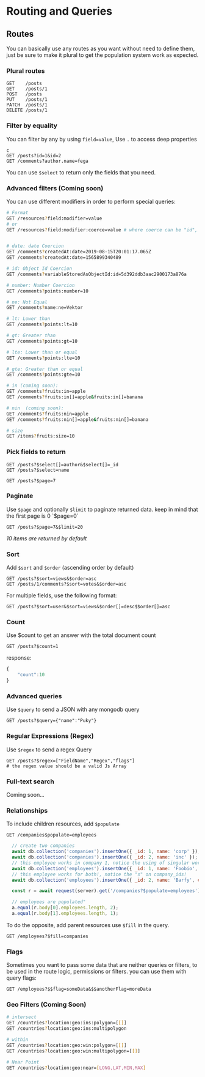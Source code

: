 # Routing and Queries

## Routes

You can basically use any routes as you want without need to define them, just be sure to make it plural to get the population system work as expected.

### Plural routes

```http
GET    /posts
GET    /posts/1
POST   /posts
PUT    /posts/1
PATCH  /posts/1
DELETE /posts/1
```

### Filter by equality

You can filter by any by using `field=value`, Use `.` to access deep properties

```http
c
GET /posts?id=1&id=2
GET /comments?author.name=fega
```

You can use `$select` to return only the fields that you need.

### Advanced filters \(Coming soon\)

You can use different modifiers in order to perform special queries:

```bash
# Format 
GET /resources?field:modifier=value
# or
GET /resources?field:modifier:coerce=value # where coerce can be "id", "date", or "number"


# date: date Coercion
GET /comments?createdAt:date=2019-08-15T20:01:17.065Z
GET /comments?createdAt:date=1565899340489

# id: Object Id Coercion
GET /comments?variableStoredAsObjectId:id=5d392ddb3aac2900173a876a

# number: Number Coercion
GET /comments?points:number=10

# ne: Not Equal
GET /comments?name:ne=Vektor

# lt: Lower than
GET /comments?points:lt=10

# gt: Greater than
GET /comments?points:gt=10

# lte: Lower than or equal
GET /comments?points:lte=10

# gte: Greater than or equal
GET /comments?points:gte=10

# in (coming soon):
GET /comments?fruits:in=apple
GET /comments?fruits:in[]=apple&fruits:in[]=banana

# nin  (coming soon):
GET /comments?fruits:nin=apple
GET /comments?fruits:nin[]=apple&fruits:nin[]=banana

# size 
GET /items?fruits:size=10
```

### Pick fields to return

```http
GET /posts?$select[]=author&$select[]=_id
GET /posts?$select=name
```

```
GET /posts?$page=7
```

### Paginate

Use `$page` and optionally `$limit` to paginate returned data. keep in mind that the first page is 0 \`$page=0\`

```http
GET /posts?$page=7&$limit=20
```

_10 items are returned by default_

### Sort

Add `$sort` and `$order` \(ascending order by default\)

```http
GET /posts?$sort=views&$order=asc
GET /posts/1/comments?$sort=votes&$order=asc
```

For multiple fields, use the following format:

```http
GET /posts?$sort=user&$sort=views&$order[]=desc$$order[]=asc
```

### Count

Use $count to get an answer with the total document count

```http
GET /posts?$count=1
```

response:

```javascript
{
    "count":10
}
```

### 

### Advanced queries

Use `$query` to send a JSON with any mongodb query

```http
GET /posts?$query={"name":"Puky"}
```

### Regular Expressions \(Regex\)

Use  `$regex`  to send a regex Query

```text
GET /posts?$regex=["FieldName","Regex","flags"]
# the regex value should be a valid Js Array
```

### Full-text search

Coming soon...

### Relationships

To include children resources, add `$populate`

```http
GET /companies$populate=employees
```

```javascript
  // create two companies
  await db.collection('companies').insertOne({ _id: 1, name: 'corp' });
  await db.collection('companies').insertOne({ _id: 2, name: 'inc' });
  // this employee works in company 1, notice the using of singular word for companies
  await db.collection('employees').insertOne({ _id: 1, name: 'Foobio', company_id: 1 });
  // this employee works for both!, notice the "s" on company_ids!
  await db.collection('employees').insertOne({ _id: 2, name: 'Barfy', company_ids: [1, 2] });

  const r = await request(server).get('/companies?$populate=employees').expect(200);

  // employees are populated"
  a.equal(r.body[0].employees.length, 2);
  a.equal(r.body[1].employees.length, 1);
```

To do the opposite, add parent resources use `$fill` in the query.

```http
GET /employees?$fill=companies
```

### Flags

Sometimes you want to pass some data that are neither queries or filters, to be used in the route logic, permissions or filters. you can use them with query flags: 

```http
GET /employees?$$flag=someData&$$anotherFlag=moreData
```

### Geo Filters \(Coming Soon\)

```bash
# intersect
GET /countries?location:geo:ins:polygon=[[]]
GET /countries?location:geo:ins:multipolygon

# within
GET /countries?location:geo:win:polygon=[[]]
GET /countries?location:geo:win:multipolygon=[[]]

# Near Point
GET /countries?location:geo:near=[LONG,LAT,MIN,MAX]
```

